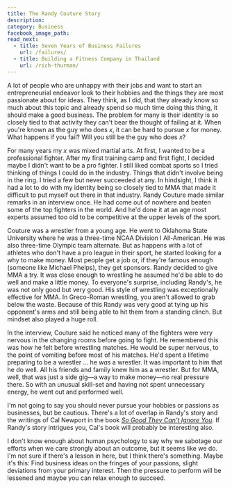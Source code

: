 ```yaml
---
title: The Randy Couture Story
description:
category: Business
facebook_image_path:
read_next:
  - title: Seven Years of Business Failures
    url: /failures/
  - title: Building a Fitness Company in Thailand
    url: /rich-thurman/
---
```


A lot of people who are unhappy with their jobs and want to start an entrepreneurial endeavor look to their hobbies and the things they are most passionate about for ideas. They think, as I did, that they already know so much about this topic and already spend so much time doing this thing, it should make a good business. The problem for many is their identity is so closely tied to that activity they can't bear the thought of failing at it. When you're known as the guy who does *x*, it can be hard to pursue *x* for money. What happens if you fail? Will you still be the guy who does *x*?

For many years my *x* was mixed martial arts. At first, I wanted to be a professional fighter. After my first training camp and first fight, I decided maybe I didn't want to be a pro fighter. I still liked combat sports so I tried thinking of things I could do in the industry. Things that didn't involve being in the ring. I tried a few but never succeeded at any. In hindsight, I think it had a lot to do with my identity being so closely tied to MMA that made it difficult to put myself out there in that industry. Randy Couture made similar remarks in an interview once. He had come out of nowhere and beaten some of the top fighters in the world. And he'd done it at an age most experts assumed too old to be competitive at the upper levels of the sport.

Couture was a wrestler from a young age. He went to Oklahoma State University where he was a three-time NCAA Division I All-American. He was also three-time Olympic team alternate. But as happens with a lot of athletes who don't have a pro league in their sport, he started looking for a why to make money. Most people get a job or, if they're famous enough (someone like Michael Phelps), they get sponsors. Randy decided to give MMA a try. It was close enough to wrestling he assumed he'd be able to do well and make a little money. To everyone's surprise, including Randy's, he was not only good but very good. His style of wrestling was exceptionally effective for MMA. In Greco-Roman wrestling, you aren't allowed to grab below the waste. Because of this Randy was very good at tying up his opponent's arms and still being able to hit them from a standing clinch. But mindset also played a huge roll.

In the interview, Couture said he noticed many of the fighters were very nervous in the changing rooms before going to fight. He remembered this was how he felt before wrestling matches. He would be super nervous, to the point of vomiting before most of his matches. He'd spent a lifetime preparing to be a wrestler ... he *was* a wrestler. It was important to him that he do well. All his friends and family knew him as a wrestler. But for MMA, well, that was just a side gig—a way to make money—no real pressure there. So with an unusual skill-set and having not spent unnecessary energy, he went out and performed well.

I'm not going to say you should never pursue your hobbies or passions as businesses, but be cautious. There's a lot of overlap in Randy's story and the writings of Cal Newport in the book [*So Good They Can't Ignore You*](/so-good-they-cant-ignore-you-book-review/). If Randy's story intrigues you, Cal's book will probably be interesting also.

I don't know enough about human psychology to say why we sabotage our efforts when we care strongly about an outcome, but it seems like we do. I'm not sure if there's a lesson in here, but I think there's something. Maybe it's this: Find business ideas on the fringes of your passions, slight deviations from your primary interest. Then the pressure to perform will be lessened and maybe you can relax enough to succeed.
